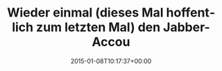 ---
retweeted: false
source: <a href="http://twitter.com" rel="nofollow">Twitter Web Client</a>
entities:
  hashtags: []
  symbols: []
  user_mentions: []
  urls: []
display_text_range:
- '0'
- '118'
favorite_count: '3'
id_str: '553133415361695745'
truncated: false
retweet_count: '0'
id: '553133415361695745'
created_at: Thu Jan 08 10:17:37 +0000 2015
favorited: false
full_text: 'Wieder einmal (dieses Mal hoffentlich zum letzten Mal) den Jabber-Account
  gewechselt. Neue Adresse: bascht@yakshed.org'
lang: de
tags:
- pesos/twitter
date: '2015-01-08T10:17:37+00:00'
src: https://twitter.com/bascht/status/553133415361695745
original_url: https://twitter.com/bascht/status/553133415361695745
type: twitter_tweet
text: 'Wieder einmal (dieses Mal hoffentlich zum letzten Mal) den Jabber-Account gewechselt.
  Neue Adresse: bascht@yakshed.org'
title: Wieder einmal (dieses Mal hoffentlich zum letzten Mal) den Jabber-Accou

---